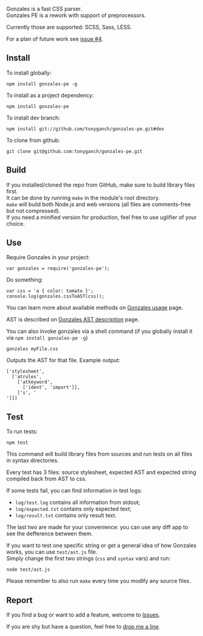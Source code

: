 Gonzales is a fast CSS parser.    
Gonzales PE is a rework with support of preprocessors.    

Currently those are supported: SCSS, Sass, LESS.

For a plan of future work see [issue #4](https://github.com/tonyganch/gonzales-pe/issues/4).

## Install

To install globally:

    npm install gonzales-pe -g

To install as a project dependency:

    npm install gonzales-pe

To install dev branch:

    npm install git://github.com/tonyganch/gonzales-pe.git#dev

To clone from github:

    git clone git@github.com:tonyganch/gonzales-pe.git

## Build

If you installed/cloned the repo from GitHub, make sure to build library files
first.    
It can be done by running `make` in the module's root directory.    
`make` will build both Node.js and web versions (all files are comments-free
but not compressed).    
If you need a minified version for production, feel free to use uglifier of
your choice.

## Use

Require Gonzales in your project:

    var gonzales = require('gonzales-pe');

Do something:

    var css = 'a { color: tomato }';
    console.log(gonzales.cssToAST(css));

You can learn more about available methods on [Gonzales usage](doc/Gonzales-Usage.md) page.

AST is described on [Gonzales AST description](doc/AST-Description.md) page.

You can also invoke gonzales via a shell command (if you globally install it via `npm install gonzales-pe -g`)

```
gonzales myFile.css
```

Outputs the AST for that file. Example output:

```
['stylesheet',
  ['atrules',
    ['atkeyword',
      ['ident', 'import']],
    ['s', '
']]]
```

## Test

To run tests:

    npm test

This command will build library files from sources and run tests on all files
in syntax directories.

Every test has 3 files: source stylesheet, expected AST and expected string
compiled back from AST to css.

If some tests fail, you can find information in test logs:

- `log/test.log` contains all information from stdout;
- `log/expected.txt` contains only expected text;
- `log/result.txt` contains only result text.

The last two are made for your convenience: you can use any diff app to see
the defference between them.

If you want to test one specific string or get a general idea of how Gonzales
works, you can use `test/ast.js` file.    
Simply change the first two strings (`css` and `syntax` vars) and run:

    node test/ast.js

Please remember to also run `make` every time you modify any source files.

## Report

If you find a bug or want to add a feature, welcome to [Issues](https://github.com/tonyganch/gonzales-pe/issues).

If you are shy but have a question, feel free to [drop me a
line](mailto:tonyganch+gonzales@gmail.com).
